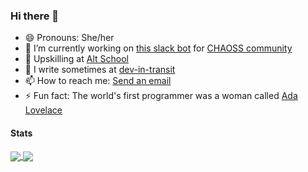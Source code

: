 ### Hi there 👋

- 😄 Pronouns: She/her
- 🔭 I’m currently working on [this slack bot](https://github.com/chaoss/chaoss-slack-bot) for [CHAOSS community](https://chaoss.community/)
- 🌱 Upskilling at [Alt School](https://altschoolafrica.com/)
- 📝 I write sometimes at [dev-in-transit](https://preciousabubakar.hashnode.dev/)
- 📫 How to reach me: <a href="mailto:preciousdanabubakar@gmail.com">Send an email<a/>
- ⚡ Fun fact: The world's first programmer was a woman called [Ada Lovelace](https://en.wikipedia.org/wiki/Ada_Lovelace)

 
#### Stats
<a href="https://github.com/anuraghazra/github-readme-stats">
  <img align="center" src="https://github-readme-stats.vercel.app/api?username=misspee007&hide=stars&count_private=true&show_icons=true&theme=vue" />
</a>

<a href="https://github.com/anuraghazra/github-readme-stats">
  <img align="center" src="https://github-readme-stats.vercel.app/api/top-langs/?username=misspee007&hide=html&layout=compact" />
</a>

<!-- [![precious's wakatime stats](https://github-readme-stats.vercel.app/api/wakatime?username=misspee007)](https://github.com/anuraghazra/github-readme-stats) -->
